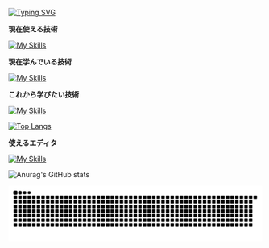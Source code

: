 <a href="https://git.io/typing-svg"><img src="https://readme-typing-svg.demolab.com?font=Fira+Code&pause=1000&random=false&width=435&lines=Hello+everyone;My+name+is+Charlie;Nice+to+meet+you%EF%BC%81%EF%BC%81" alt="Typing SVG" /></a>

**現在使える技術**

  <a>[![My Skills](https://skillicons.dev/icons?i=html,css,js,java,python,php,laravel,tailwind,spring,mysql,postgres)](https://skillicons.dev)</a>

**現在学んでいる技術**

  <a>[![My Skills](https://skillicons.dev/icons?i=ts,express,nodejs,react,nextjs,prisma,aws)](https://skillicons.dev)</a>

**これから学びたい技術**

  <a>[![My Skills](https://skillicons.dev/icons?i=go,ruby,rails)](https://skillicons.dev)</a>

  <a>[![Top Langs](https://github-readme-stats.vercel.app/api/top-langs/?username=Charlie2222223&layout=donut)](https://github.com/Charlie2222223/github-readme-stats)</a>    

**使えるエディタ**

  <a>[![My Skills](https://skillicons.dev/icons?i=vscode,atom,idea,eclipse)](https://skillicons.dev)</a>

  ![Anurag's GitHub stats](https://github-readme-stats.vercel.app/api?username=Charlie2222223&show_icons=true&theme=radical)

<p align = "center">
	<img src = "https://github.com/7oSkaaa/7oSkaaa/blob/output/github-contribution-grid-snake.svg?" alt = "Snake Game"/>
</p>
